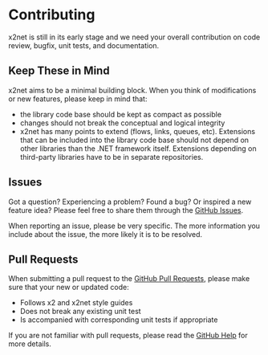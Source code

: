 # Contributing

x2net is still in its early stage and we need your overall contribution on code
review, bugfix, unit tests, and documentation.

## Keep These in Mind

x2net aims to be a minimal building block. When you think of modifications or
new features, please keep in mind that:

- the library code base should be kept as compact as possible
- changes should not break the conceptual and logical integrity
- x2net has many points to extend (flows, links, queues, etc). Extensions that
can be included into the library code base should not depend on other libraries
than the .NET framework itself. Extensions depending on third-party libraries
have to be in separate repositories.

## Issues

Got a question? Experiencing a problem? Found a bug? Or inspired a new feature 
idea? Please feel free to share them through the
[GitHub Issues](https://github.com/jaykang920/x2net/issues).

When reporting an issue, please be very specific. The more information you
include about the issue, the more likely it is to be resolved.

## Pull Requests

When submitting a pull request to the [GitHub Pull Requests](https://github.com/jaykang920/x2net/pulls),
please make sure that your new or updated code:

- Follows x2 and x2net style guides
- Does not break any existing unit test
- Is accompanied with corresponding unit tests if appropriate

If you are not familiar with pull requests, please read the
[GitHub Help](https://help.github.com/articles/about-pull-requests/) for more
details.
